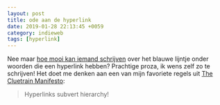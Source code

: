 ```yaml
---
layout: post
title: ode aan de hyperlink
date: 2019-01-28 22:13:45 +0059
category: indieweb
tags: [hyperlink]
---
```

Nee maar [hoe mooi kan iemand schrijven](http://adrianroselli.com/2019/01/underlines-are-beautiful.html) over het blauwe lijntje onder woorden die een hyperlink hebben? Prachtige proza, ik wens zelf zo te schrijven!
Het doet me denken aan een van mijn favoriete regels uit [The Cluetrain Manifesto](https://cluetrain.com): 

> Hyperlinks subvert hierarchy!

